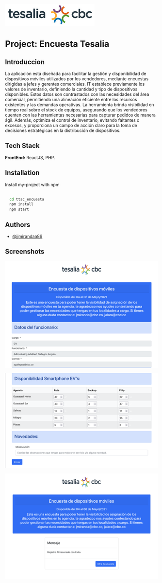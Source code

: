 
![Logo](https://raw.githubusercontent.com/jjmirandaa86/ttsc_encuesta/refs/heads/master/public/assets/Documentacion/LogoTesalia.png)


# Project: Encuesta Tesalia

## Introduccion 

La aplicación está diseñada para facilitar la gestión y disponibilidad de dispositivos móviles utilizados por los vendedores, mediante encuestas dirigidas a jefes y gerentes comerciales. IT establece previamente los valores de inventario, definiendo la cantidad y tipo de dispositivos disponibles. Estos datos son contrastados con las necesidades del área comercial, permitiendo una alineación eficiente entre los recursos existentes y las demandas operativas. La herramienta brinda visibilidad en tiempo real sobre el stock de equipos, asegurando que los vendedores cuenten con las herramientas necesarias para capturar pedidos de manera ágil. Además, optimiza el control de inventario, evitando faltantes o excesos, y proporciona un campo de acción claro para la toma de decisiones estratégicas en la distribución de dispositivos.

## Tech Stack

**FrontEnd:** ReactJS, PHP.
## Installation

Install my-project with npm

```bash
  
  cd ttsc_encuesta 
  npm install
  npm start
```
    
## Authors

- [@jjmirandaa86](https://www.acertijo.dev)


## Screenshots

![Main Funcionario](https://raw.githubusercontent.com/jjmirandaa86/ttsc_encuesta/refs/heads/master/public/assets/Documentacion/EncuestaFuncionario.png)

![Main Datos](https://raw.githubusercontent.com/jjmirandaa86/ttsc_encuesta/refs/heads/master/public/assets/Documentacion/EncuestaDatos.png)

![Main Send](https://raw.githubusercontent.com/jjmirandaa86/ttsc_encuesta/refs/heads/master/public/assets/Documentacion/EncuestaEnvio.png)


